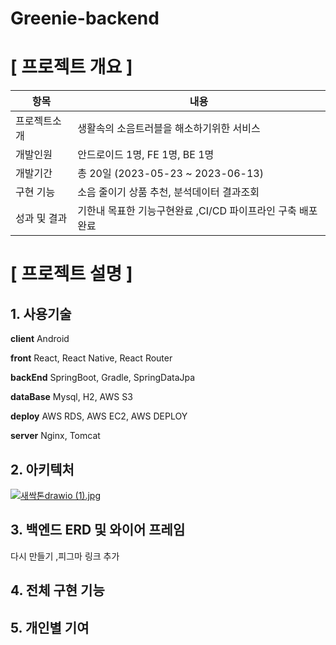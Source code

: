 # Greenie-backend

#  [ 프로젝트 개요 ]

| 항목      | 내용                              |
|---------|---------------------------------|
| 프로젝트소개  | 생활속의 소음트러블을 해소하기위한 서비스          |
| 개발인원    | 안드로이드 1명, FE 1명, BE 1명          |
| 개발기간    | 총 20일 (2023-05-23 ~ 2023-06-13) |
| 구현 기능   | 소음 줄이기 상품 추천, 분석데이터 결과조회        |
| 성과 및 결과 | 기한내 목표한 기능구현완료 ,CI/CD 파이프라인 구축 배포완료 |

# [ 프로젝트 설명 ]

## 1. 사용기술

**client** Android

**front** React, React Native, React Router

**backEnd** SpringBoot, Gradle, SpringDataJpa

**dataBase** Mysql, H2, AWS S3

**deploy** AWS RDS, AWS EC2, AWS DEPLOY

**server** Nginx, Tomcat

## 2. 아키텍처

[![새싹톤drawio (1).jpg](..%2F..%2F..%2FUsers%2Fmoonl%2FDownloads%2F%EC%83%88%EC%8B%B9%ED%86%A4drawio%20%281%29.jpg)](https://app.diagrams.net/#G1h1fhBGKxywWpTtmogD_7UHeVAWD2VNVm)

## 3. 백엔드 ERD 및 와이어 프레임

다시 만들기
,피그마 링크 추가

## 4. 전체 구현 기능



## 5. 개인별 기여


